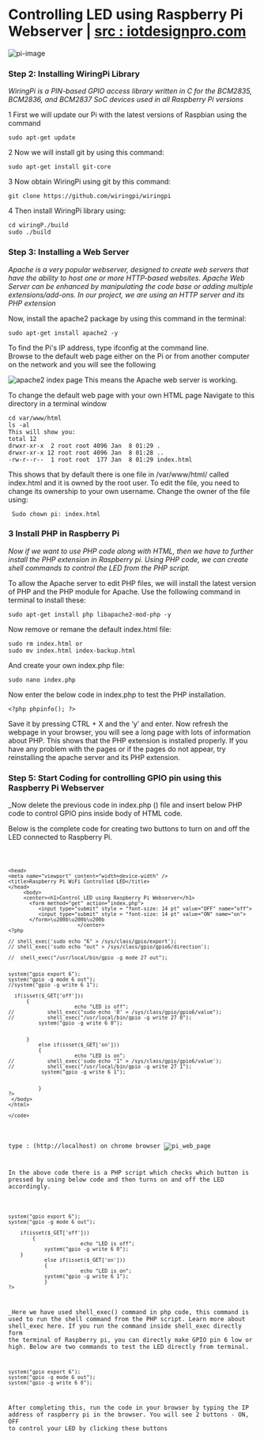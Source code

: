 # Controlling LED using Raspberry Pi Webserver | <a href="https://iotdesignpro.com/projects/control-led-with-raspberry-pi-webserver-using-apache">src : iotdesignpro.com</a>

![pi-image](https://iotdesignpro.com/sites/default/files/main-image/Controlling-an-LED-with-Raspberry-Pi-Webserver-using-Apache.jpg)

### Step 2: Installing WiringPi Library
_WiringPi is a PIN-based GPIO access library written in C for the BCM2835, BCM2836, and BCM2837 SoC devices used in all Raspberry Pi versions_

1 First we will update our Pi with the latest versions of Raspbian using the command

    sudo apt-get update
    
2 Now we will install git by using this command:    
    
    sudo apt-get install git-core
    
3 Now obtain WiringPi using git by this command:

    git clone https://github.com/wiringpi/wiringpi
    
4 Then install WiringPi library using:

    cd wiringP./build
    sudo ./build
    
### Step 3: Installing a Web Server
_Apache is a very popular webserver, designed to create web servers that have the ability to host one or more HTTP-based websites. Apache Web Server can be enhanced by manipulating the code base or adding multiple extensions/add-ons. In our project, we are using an HTTP server and its PHP extension_

Now, install the apache2 package by using this command in the terminal:

    sudo apt-get install apache2 -y
    
To find the Pi's IP address, type ifconfig at the command line.    
Browse to the default web page either on the Pi or from another computer on the network and you will see the following

![apache2 index page ](https://iotdesignpro.com/sites/default/files/inline-images/Webserver-using-Apache-for-Controlling-an-LED-with-Raspberry-Pi.png)
This means the Apache web server is working.

To change the default web page with your own HTML page
Navigate to this directory in a terminal window

    cd var/www/html
    ls -al
    This will show you:
    total 12
    drwxr-xr-x  2 root root 4096 Jan  8 01:29 .
    drwxr-xr-x 12 root root 4096 Jan  8 01:28 ..
    -rw-r--r--  1 root root  177 Jan  8 01:29 index.html
    
This shows that by default there is one file in /var/www/html/ called index.html and it is owned by the root user. To edit the file, you need to change its ownership to your own username. Change the owner of the file using:   
    
     Sudo chown pi: index.html   

### 3 Install PHP in Raspberry Pi  
_Now if we want to use PHP code along with HTML, then we have to further install the PHP extension in Raspberry pi. Using PHP code, we can create shell commands to control the LED from the PHP script._

To allow the Apache server to edit PHP files, we will install the latest version of PHP and the PHP module for Apache. 
Use the following command in terminal to install these:

    sudo apt-get install php libapache2-mod-php -y

Now remove or remane the default index.html file:

    sudo rm index.html or
    sudo mv index.html index-backup.html
 
And create your own index.php file:

    sudo nano index.php
 
Now enter the below code in index.php to test the PHP installation.

    <?php phpinfo(); ?>
 

Save it by pressing CTRL + X and the ‘y’ and enter. Now refresh the webpage in your browser, you will see a long page with lots of information about PHP. This shows that the PHP extension is installed properly. 
If you have any problem with the pages or if the pages do not appear, try reinstalling the apache server and its PHP extension.

### Step 5: Start Coding for controlling GPIO pin using this Raspberry Pi Webserver 
_Now delete the previous code in index.php (<?php phpinfo(); ?>) file and insert below PHP code to control GPIO pins inside body of HTML code.

Below is the complete code for creating two buttons to turn on and off the LED connected to Raspberry Pi.

<code>
    
  ````<html>
<head>
<meta name="viewport" content="width=device-width" />
<title>Raspberry Pi WiFi Controlled LED</title>
</head>
       <body>
       <center><h1>Control LED using Raspberry Pi Webserver</h1>      
         <form method="get" action="index.php">                
            <input type="submit" style = "font-size: 14 pt" value="OFF" name="off">
            <input type="submit" style = "font-size: 14 pt" value="ON" name="on">
         </form>\u200b\u200b\u200b
                         </center>
<?php

// shell_exec('sudo echo "6" > /sys/class/gpio/export');
// shell_exec('sudo echo "out" > /sys/class/gpio/gpio6/direction');

//  shell_exec("/usr/local/bin/gpio -g mode 27 out"); 


system("gpio export 6");
system("gpio -g mode 6 out");
//system("gpio -g write 6 1");

    if(isset($_GET['off']))
        {
                        echo "LED is off";
//			 shell_exec("sudo echo '0' > /sys/class/gpio/gpio6/value");
//           shell_exec("/usr/local/bin/gpio -g write 27 0");
			system("gpio -g write 6 0");


        }
            else if(isset($_GET['on']))
            {
                        echo "LED is on";
//			 shell_exec('sudo echo "1" > /sys/class/gpio/gpio6/value');
//           shell_exec("/usr/local/bin/gpio -g write 27 1");
			 system("gpio -g write 6 1");


            }
?>
   </body>
</html>

</code>
    
````

type : (http://localhost) on chrome browser
![pi_web_page](https://iotdesignpro.com/sites/default/files/inline-images/Raspberry-Pi-Webserver.png)    

In the above code there is a PHP script which checks which button is pressed by using below code and then turns on and off the LED accordingly.


````<?php

system("gpio export 6");
system("gpio -g mode 6 out");

    if(isset($_GET['off']))
        {
                        echo "LED is off";
			system("gpio -g write 6 0");
	}
            else if(isset($_GET['on']))
            {
                        echo "LED is on";
			system("gpio -g write 6 1");
            }
?>

````

_Here we have used shell_exec() command in php code, this command is used to run the shell command from the PHP script. Learn more about shell_exec here. If you run the command inside shell_exec directly form the terminal of Raspberry pi, you can directly make GPIO pin 6 low or high. Below are two commands to test the LED directly from terminal.

	system("gpio export 6");
	system("gpio -g mode 6 out");
	system("gpio -g write 6 0");
	
After completing this, run the code in your browser by typing the IP address of raspberry pi in the browser. You will see 2 buttons - ON, OFF to control your LED by clicking these buttons	
